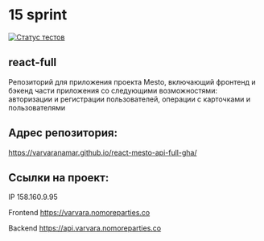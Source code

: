 # 15 sprint
[![Статус тестов](../../actions/workflows/tests.yml/badge.svg)](../../actions/workflows/tests.yml)
## react-full

Репозиторий для приложения проекта Mesto, включающий фронтенд и бэкенд части приложения со следующими возможностями: авторизации и регистрации пользователей, операции с карточками и пользователями

## Адрес репозитория: 

https://varvaranamar.github.io/react-mesto-api-full-gha/

## Ссылки на проект:

IP 158.160.9.95

Frontend https://varvara.nomoreparties.co

Backend https://api.varvara.nomoreparties.co

